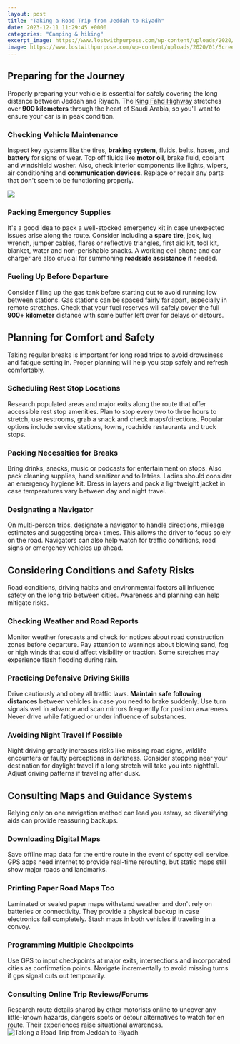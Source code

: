 ```yaml
---
layout: post
title: "Taking a Road Trip from Jeddah to Riyadh"
date: 2023-12-11 11:29:45 +0000
categories: "Camping & hiking"
excerpt_image: https://www.lostwithpurpose.com/wp-content/uploads/2020/01/Screen-Shot-2020-01-09-at-2.51.32-PM-800x559.png
image: https://www.lostwithpurpose.com/wp-content/uploads/2020/01/Screen-Shot-2020-01-09-at-2.51.32-PM-800x559.png
---
```


## Preparing for the Journey
Properly preparing your vehicle is essential for safely covering the long distance between Jeddah and Riyadh. The [King Fahd Highway](https://travelokla.github.io/2023-12-21-xceles-cara-xefbes-comparaison-des-attractions-touristiques-xe0-trinidad-et-tobago/) stretches over **900 kilometers** through the heart of Saudi Arabia, so you'll want to ensure your car is in peak condition. 
### Checking Vehicle Maintenance
Inspect key systems like the tires, **braking system**, fluids, belts, hoses, and **battery** for signs of wear. Top off fluids like **motor oil**, brake fluid, coolant and windshield washer. Also, check interior components like lights, wipers, air conditioning and **communication devices**. Replace or repair any parts that don't seem to be functioning properly. 

![](https://i0.wp.com/saudiscoop.com/wp-content/uploads/2021/06/female-arab-4.jpg)
### Packing Emergency Supplies
It's a good idea to pack a well-stocked emergency kit in case unexpected issues arise along the route. Consider including a **spare tire**, jack, lug wrench, jumper cables, flares or reflective triangles, first aid kit, tool kit, blanket, water and non-perishable snacks. A working cell phone and car charger are also crucial for summoning **roadside assistance** if needed.
### Fueling Up Before Departure
Consider filling up the gas tank before starting out to avoid running low between stations. Gas stations can be spaced fairly far apart, especially in remote stretches. Check that your fuel reserves will safely cover the full **900+ kilometer** distance with some buffer left over for delays or detours.
## Planning for Comfort and Safety 
Taking regular breaks is important for long road trips to avoid drowsiness and fatigue setting in. Proper planning will help you stop safely and refresh comfortably.
### Scheduling Rest Stop Locations
Research populated areas and major exits along the route that offer accessible rest stop amenities. Plan to stop every two to three hours to stretch, use restrooms, grab a snack and check maps/directions. Popular options include service stations, towns, roadside restaurants and truck stops. 
### Packing Necessities for Breaks 
Bring drinks, snacks, music or podcasts for entertainment on stops. Also pack cleaning supplies, hand sanitizer and toiletries. Ladies should consider an emergency hygiene kit. Dress in layers and pack a lightweight jacket in case temperatures vary between day and night travel. 
### Designating a Navigator 
On multi-person trips, designate a navigator to handle directions, mileage estimates and suggesting break times. This allows the driver to focus solely on the road. Navigators can also help watch for traffic conditions, road signs or emergency vehicles up ahead.
## Considering Conditions and Safety Risks
Road conditions, driving habits and environmental factors all influence safety on the long trip between cities. Awareness and planning can help mitigate risks.
### Checking Weather and Road Reports 
Monitor weather forecasts and check for notices about road construction zones before departure. Pay attention to warnings about blowing sand, fog or high winds that could affect visibility or traction. Some stretches may experience flash flooding during rain. 
### Practicing Defensive Driving Skills
Drive cautiously and obey all traffic laws. **Maintain safe following distances** between vehicles in case you need to brake suddenly. Use turn signals well in advance and scan mirrors frequently for position awareness. Never drive while fatigued or under influence of substances. 
### Avoiding Night Travel If Possible 
Night driving greatly increases risks like missing road signs, wildlife encounters or faulty perceptions in darkness. Consider stopping near your destination for daylight travel if a long stretch will take you into nightfall. Adjust driving patterns if traveling after dusk.
## Consulting Maps and Guidance Systems
Relying only on one navigation method can lead you astray, so diversifying aids can provide reassuring backups.
### Downloading Digital Maps 
Save offline map data for the entire route in the event of spotty cell service. GPS apps need internet to provide real-time rerouting, but static maps still show major roads and landmarks. 
### Printing Paper Road Maps Too
Laminated or sealed paper maps withstand weather and don't rely on batteries or connectivity. They provide a physical backup in case electronics fail completely. Stash maps in both vehicles if traveling in a convoy.
### Programming Multiple Checkpoints 
Use GPS to input checkpoints at major exits, intersections and incorporated cities as confirmation points. Navigate incrementally to avoid missing turns if gps signal cuts out temporarily. 
### Consulting Online Trip Reviews/Forums
Research route details shared by other motorists online to uncover any little-known hazards, dangers spots or detour alternatives to watch for en route. Their experiences raise situational awareness.
![Taking a Road Trip from Jeddah to Riyadh](https://www.lostwithpurpose.com/wp-content/uploads/2020/01/Screen-Shot-2020-01-09-at-2.51.32-PM-800x559.png)
